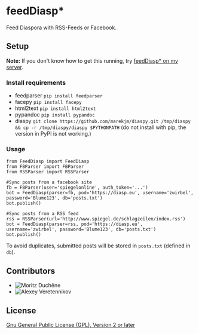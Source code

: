 # feedDiasp*
Feed Diaspora with RSS-Feeds or Facebook.
## Setup
**Note:** If you don't know how to get this running, try [feedDiasp* on my server](https://mrtz.me/feedDiasp).
### Install requirements

 * feedparser `pip install feedparser`
 * facepy `pip install facepy`
 * html2text `pip install html2text`
 * pypandoc `pip install pypandoc`
 * diaspy `git clone https://github.com/marekjm/diaspy.git /tmp/diaspy && cp -r /tmp/diaspy/diaspy $PYTHONPATH` (do not install with pip, the version in PyPI is not working.)

### Usage

    from FeedDiasp import FeedDiasp
    from FBParser import FBParser
    from RSSParser import RSSParser
    
    #Sync posts from a facebook site
    fb = FBParser(user='spiegelonline', auth_token='...')
    bot = FeedDiasp(parser=fb, pod='https://diasp.eu', username='zwirbel', password='Blume123', db='posts.txt')
    bot.publish()
    
    #Sync posts from a RSS feed
    rss = RSSParser(url='http://www.spiegel.de/schlagzeilen/index.rss')
    bot = FeedDiasp(parser=rss, pod='https://diasp.eu', username='zwirbel', password='Blume123', db='posts.txt')
    bot.publish()
    
To avoid duplicates, submitted posts will be stored in `posts.txt` (defined in `db`).

## Contributors
* ![Moritz Duchêne](https://github.com/Debakel)
* ![Alexey Veretennikov](https://github.com/fourier)

## License

[Gnu General Public License (GPL), Version 2 or later](https://www.gnu.org/licenses/gpl-2.0.html#SEC1)
